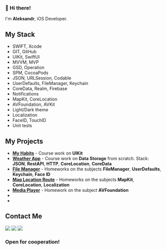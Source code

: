 ### 👋 Hi there!

I'm **Aleksandr**, iOS Developer.

## My Stack
* SWIFT, Xcode
* GIT, GitHub
* UIKit, SwiftUI
* MVVM, MVP
* GSD, Operation
* SPM, CocoaPods
* JSON, URLSession, Codable
* UserDefaults, FileManager, Keychain
* CoreData, Realm, Firebase
* Notifications
* MapKit, CoreLocation
* AVFoundation, AVKit
* Light/Dark theme
* Localization
* FaceID, TouchID
* Unit tests



## My Projects

* [**My Habits**](https://github.com/AlexM-1/MyHabits) - Course work on **UIKit**
* [**Weather App**](https://github.com/AlexM-1/WeatherApp) - Сourse work on **Data Storage** from scratch. Stack: **JSON**, **RestAPI**, **HTTP**, **CoreLocation**, **CoreData**
* [**File Manager**]() - Homeworks on the subjects **FileManager**, **UserDefaults**, **Keychain**, **Face ID**
* [**Map Location Route**]() - Homeworks on the subjects **MapKit**, **CoreLocation**, **Localization**
* [**Media Player**]() - Homework on the subject **AVFoundation**
*
*


## Contact Me

<p align="left">
<a href="mailto:alex.muromtsev@gmail.com"><img src="https://img.shields.io/badge/-Gmail-D14836?style=flat&logo=Gmail&logoColor=white"/></a>
<a href="https://wa.me/79263419525?"><img src="https://img.shields.io/badge/-WhatsApp-25D366?style=flat&logo=WhatsApp&logoColor=white"/></a>
<a href="https://t.me/muromtsev_a"><img src="https://img.shields.io/badge/-Telegram-27A7E7?style=flat&logo=Telegram&logoColor=white"/></a>
</p>


### Open for cooperation!

